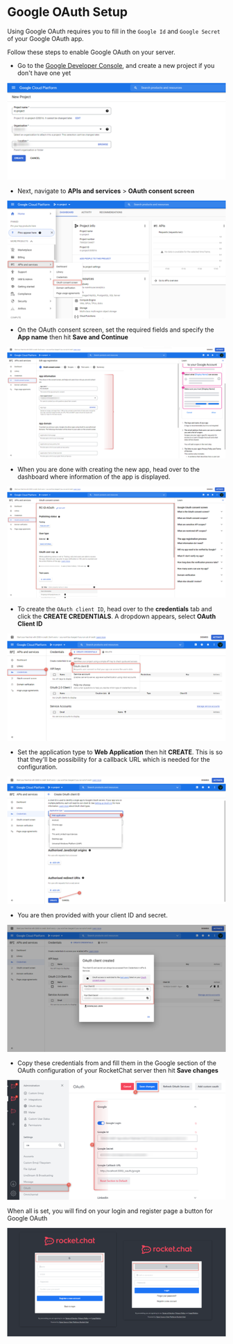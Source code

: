# Google OAuth Setup

Using Google OAuth requires you to fill in the `Google Id` and `Google Secret` of your Google OAuth app.

Follow these steps to enable Google OAuth on your server.&#x20;

* Go to the [Google Developer Console](https://console.developers.google.com), and create a new project if you don't have one yet

![](<../../../../.gitbook/assets/image (657) (1) (1).png>)

* Next, navigate to **APIs and services** > **OAuth consent screen**

![](<../../../../.gitbook/assets/image (691) (1).png>)

* On the OAuth consent screen, set the required fields and specify the **App name** then hit **Save and Continue**

![](<../../../../.gitbook/assets/image (640) (1).png>)

* When you are done with creating the new app, head over to the dashboard where information of the app is displayed.

![](<../../../../.gitbook/assets/image (651) (1).png>)

* To create the `OAuth client ID`, head over to the **credentials** tab and click the **CREATE CREDENTIALS**. A dropdown appears, select **OAuth Client ID**

![](<../../../../.gitbook/assets/image (652) (1).png>)

* Set the application type to **Web Application** then hit **CREATE**. This is so that they'll be possibility for a callback URL which is needed for the configuration.

![](<../../../../.gitbook/assets/image (650) (1).png>)

* You are then provided with your client ID and secret.

![](<../../../../.gitbook/assets/image (642) (1).png>)

* Copy these credentials from and fill them in the Google section of the OAuth configuration of your RocketChat server then hit **Save changes**

![](<../../../../.gitbook/assets/image (666) (1).png>)

When all is set, you will find on your login and register page a button for Google OAuth

![](<../../../../.gitbook/assets/image (680) (1).png>)
